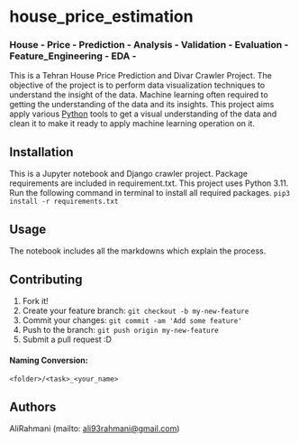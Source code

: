# house_price_estimation
### House - Price - Prediction - Analysis - Validation - Evaluation - Feature_Engineering - EDA - 


This is a Tehran House Price Prediction and Divar Crawler Project. 
The objective of the project is to perform data visualization techniques to understand the insight of the data. 
Machine learning often required to getting the understanding of the data and its insights. 
This project aims apply various [Python](https://www.python.org/) tools to get a visual understanding of the data and clean it to make it ready to apply machine learning operation on it.

## Installation
This is a Jupyter notebook and Django crawler project.
Package requirements are included in requirement.txt. This project uses Python 3.11.
Run the following command in terminal to install all required packages. 
`pip3 install -r requirements.txt`
## Usage
The notebook includes all the markdowns which explain the process. 

## Contributing
1. Fork it!
2. Create your feature branch: `git checkout -b my-new-feature`
3. Commit your changes: `git commit -am 'Add some feature'`
4. Push to the branch: `git push origin my-new-feature`
5. Submit a pull request :D

#### Naming Conversion:

`<folder>/<task>_<your_name> `

## Authors
AliRahmani (mailto: ali93rahmani@gmail.com)
